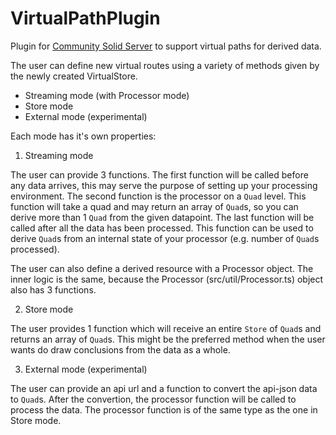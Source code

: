 # VirtualPathPlugin
Plugin for [Community Solid Server](https://github.com/CommunitySolidServer/CommunitySolidServer.git) to support virtual paths for derived data.

The user can define new virtual routes using a variety of methods given by the newly created VirtualStore.

* Streaming mode (with Processor mode)
* Store mode
* External mode (experimental)

Each mode has it's own properties:
1. Streaming mode

The user can provide 3 functions. The first function will be called before any data arrives, this may serve the purpose of setting up your processing environment.
The second function is the processor on a `Quad` level. This function will take a quad and may return an array of `Quad`s, so you can derive more than 1 `Quad` from the given datapoint.
The last function will be called after all the data has been processed. This function can be used to derive `Quad`s from an internal state of your processor (e.g. number of `Quad`s processed).

The user can also define a derived resource with a Processor object. The inner logic is the same, because the Processor (src/util/Processor.ts) object also has 3 functions.

2. Store mode

The user provides 1 function which will receive an entire `Store` of `Quad`s and returns an array of `Quad`s. This might be the preferred method when the user wants do draw conclusions from the data as a whole.

3. External mode (experimental)

The user can provide an api url and a function to convert the api-json data to `Quad`s. After the convertion, the processor function will be called to process the data.
The processor function is of the same type as the one in Store mode.
